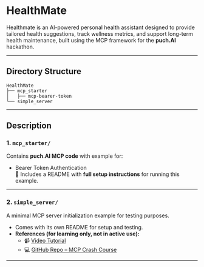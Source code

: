 # **HealthMate**  
Healthmate is an AI-powered personal health assistant designed to provide tailored health suggestions, track wellness metrics, and support long-term health maintenance, built using the MCP framework for the  **puch.AI**  hackathon.

---

## **Directory Structure**
```plaintext
HealthMate
├── mcp_starter
│   ├── mcp-bearer-token
└── simple_server
```
---

## **Description**

### **1. `mcp_starter/`**  
Contains **puch.AI MCP code** with example for:  
- Bearer Token Authentication  
📄 Includes a README with **full setup instructions** for running this example.  

---

### **2. `simple_server/`**  
A minimal MCP server initialization example for testing purposes.  
- Comes with its own README for setup and testing.  
- **References (for learning only, not in active use):**  
    - 📹 [Video Tutorial](https://www.youtube.com/watch?v=5xqFjh56AwM&t=126s)  
    - 💻 [GitHub Repo – MCP Crash Course](https://github.com/daveebbelaar/ai-cookbook/tree/main/mcp/crash-course)  

---
